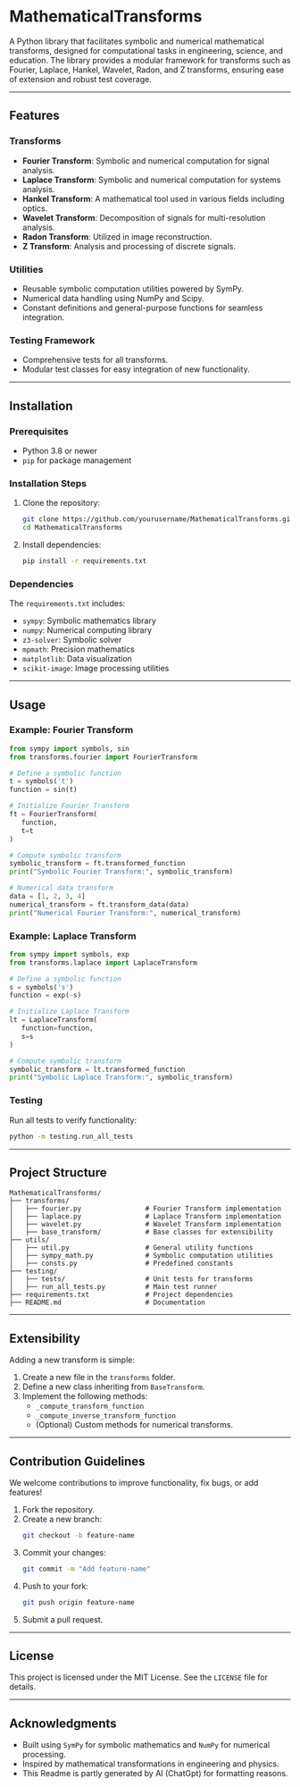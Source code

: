 
# MathematicalTransforms

A Python library that facilitates symbolic and numerical mathematical transforms, designed for computational tasks in engineering, science, and education. 
The library provides a modular framework for transforms such as Fourier, Laplace, Hankel, Wavelet, Radon, and Z transforms, ensuring ease of extension and robust test coverage.

---

## Features

### Transforms
- **Fourier Transform**: Symbolic and numerical computation for signal analysis.
- **Laplace Transform**: Symbolic and numerical computation for systems analysis.
- **Hankel Transform**: A mathematical tool used in various fields including optics.
- **Wavelet Transform**: Decomposition of signals for multi-resolution analysis.
- **Radon Transform**: Utilized in image reconstruction.
- **Z Transform**: Analysis and processing of discrete signals.

### Utilities
- Reusable symbolic computation utilities powered by SymPy.
- Numerical data handling using NumPy and Scipy.
- Constant definitions and general-purpose functions for seamless integration.

### Testing Framework
- Comprehensive tests for all transforms.
- Modular test classes for easy integration of new functionality.

---

## Installation

### Prerequisites
- Python 3.8 or newer
- `pip` for package management

### Installation Steps
1. Clone the repository:
   ```bash
   git clone https://github.com/yourusername/MathematicalTransforms.git
   cd MathematicalTransforms
   ```
2. Install dependencies:
   ```bash
   pip install -r requirements.txt
   ```

### Dependencies
The `requirements.txt` includes:
- `sympy`: Symbolic mathematics library
- `numpy`: Numerical computing library
- `z3-solver`: Symbolic solver
- `mpmath`: Precision mathematics
- `matplotlib`: Data visualization
- `scikit-image`: Image processing utilities

---

## Usage

### Example: Fourier Transform
```python
from sympy import symbols, sin
from transforms.fourier import FourierTransform

# Define a symbolic function
t = symbols('t')
function = sin(t)

# Initialize Fourier Transform
ft = FourierTransform(
   function, 
   t=t
)

# Compute symbolic transform
symbolic_transform = ft.transformed_function
print("Symbolic Fourier Transform:", symbolic_transform)

# Numerical data transform
data = [1, 2, 3, 4]
numerical_transform = ft.transform_data(data)
print("Numerical Fourier Transform:", numerical_transform)
```

### Example: Laplace Transform
```python
from sympy import symbols, exp
from transforms.laplace import LaplaceTransform

# Define a symbolic function
s = symbols('s')
function = exp(-s)

# Initialize Laplace Transform
lt = LaplaceTransform(
   function=function,
   s=s
)

# Compute symbolic transform
symbolic_transform = lt.transformed_function
print("Symbolic Laplace Transform:", symbolic_transform)
```

### Testing
Run all tests to verify functionality:
```bash
python -m testing.run_all_tests
```

---

## Project Structure

```plaintext
MathematicalTransforms/
├── transforms/
│   ├── fourier.py                # Fourier Transform implementation
│   ├── laplace.py                # Laplace Transform implementation
│   ├── wavelet.py                # Wavelet Transform implementation
│   ├── base_transform/           # Base classes for extensibility
├── utils/
│   ├── util.py                   # General utility functions
│   ├── sympy_math.py             # Symbolic computation utilities
│   ├── consts.py                 # Predefined constants
├── testing/
│   ├── tests/                    # Unit tests for transforms
│   ├── run_all_tests.py          # Main test runner
├── requirements.txt              # Project dependencies
├── README.md                     # Documentation
```

---

## Extensibility

Adding a new transform is simple:
1. Create a new file in the `transforms` folder.
2. Define a new class inheriting from `BaseTransform`.
3. Implement the following methods:
   - `_compute_transform_function`
   - `_compute_inverse_transform_function`
   - (Optional) Custom methods for numerical transforms.

---

## Contribution Guidelines

We welcome contributions to improve functionality, fix bugs, or add features!

1. Fork the repository.
2. Create a new branch:
   ```bash
   git checkout -b feature-name
   ```
3. Commit your changes:
   ```bash
   git commit -m "Add feature-name"
   ```
4. Push to your fork:
   ```bash
   git push origin feature-name
   ```
5. Submit a pull request.

---

## License

This project is licensed under the MIT License. See the `LICENSE` file for details.

---

## Acknowledgments

- Built using `SymPy` for symbolic mathematics and `NumPy` for numerical processing.
- Inspired by mathematical transformations in engineering and physics.
- This Readme is partly generated by AI (ChatGpt) for formatting reasons. 

